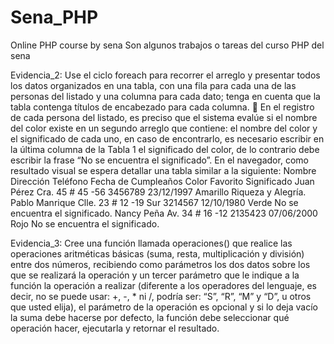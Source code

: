 # Sena_PHP
Online PHP course by sena
Son algunos trabajos o tareas del curso PHP del sena

Evidencia_2:   Use el ciclo foreach para recorrer el arreglo y presentar todos los datos organizados en una tabla, con una fila para cada una de las personas del listado y una columna para cada dato; tenga en cuenta que la tabla contenga títulos de encabezado para cada columna.
 En el registro de cada persona del listado, es preciso que el sistema evalúe si el nombre del color existe en un segundo arreglo que contiene: el nombre del color y el significado de cada uno, en caso de encontrarlo, es necesario escribir en la última columna de la Tabla 1 el significado del color, de lo contrario debe escribir la frase “No se encuentra el significado”. En el navegador, como resultado visual se espera detallar una tabla similar a la siguiente:
Nombre               Dirección                Teléfono        Fecha de Cumpleaños           Color Favorito        Significado
Juan Pérez        Cra. 45 # 45 -56            3456789          23/12/1997                    Amarillo              Riqueza y Alegría.
Pablo Manrique    Clle. 23 # 12 -19 Sur       3214567          12/10/1980                    Verde                 No se encuentra el significado.
Nancy Peña        Av. 34 # 16 -12             2135423          07/06/2000                    Rojo                  No se encuentra el significado.


Evidencia_3:  Cree una función llamada operaciones() que realice las operaciones aritméticas básicas (suma, resta, multiplicación y división) entre dos números, recibiendo como parámetros los dos datos sobre los que se realizará la operación y un tercer parámetro que le indique a la función la operación a realizar (diferente a los operadores del lenguaje, es decir, no se puede usar: +, -, * ni /, podría ser: “S”, “R”, “M” y “D”, u otros que usted elija), el parámetro de la operación es opcional y si lo deja vacío la suma debe hacerse por defecto, la función debe seleccionar qué operación hacer, ejecutarla y retornar el resultado.

